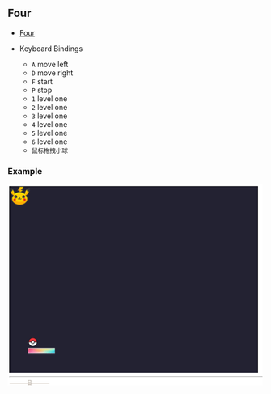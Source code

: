 ## Four

* [Four](http://gkbi.top/Game/four/game.html)
 
 * Keyboard Bindings
   - `A`  move left
   - `D`  move right
   - `F`  start
   - `P`  stop
   - `1`  level one
   - `2`  level one
   - `3`  level one
   - `4`  level one
   - `5`  level one
   - `6`  level one
   - `鼠标拖拽小球`

### Example
![Four](https://github.com/Kkkb/game/raw/master/pic/Four.gif)